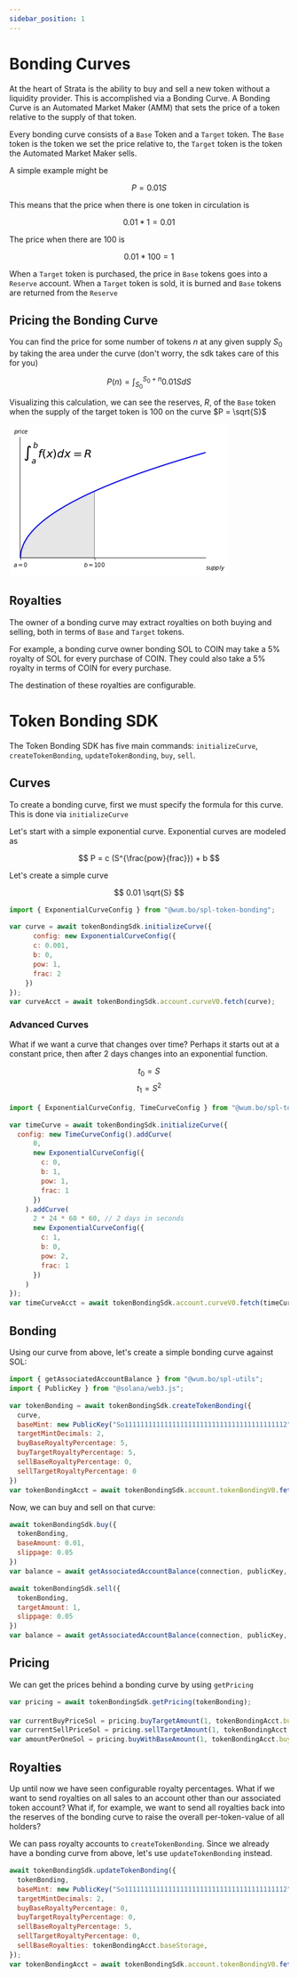 ```yaml
---
sidebar_position: 1
---
```


# Bonding Curves

At the heart of Strata is the ability to buy and sell a new token without a liquidity provider. This is accomplished via a Bonding Curve. A Bonding Curve is an Automated Market Maker (AMM) that sets the price of a token relative to the supply of that token. 

Every bonding curve consists of a `Base` Token and a `Target` token. The `Base` token is the token we set the price relative to, the `Target` token is the token the Automated Market Maker sells.

A simple example might be

$$
P = 0.01 S
$$

This means that the price when there is one token in circulation is
        
$$
0.01 * 1 = 0.01
$$

The price when there are 100 is

$$
0.01 * 100 = 1
$$

When a `Target` token is purchased, the price in `Base` tokens goes into a `Reserve` account. When a `Target` token is sold, it is burned and `Base` tokens are returned from the `Reserve`

## Pricing the Bonding Curve

You can find the price for some number of tokens $n$ at any given supply $S_0$ by taking the area under the curve (don't worry, the sdk takes care of this for you)

$$
P(n) = \int_{S_0}^{S_0 + n} 0.01 S dS
$$

Visualizing this calculation, we can see the reserves, $R$, of the `Base` token when the supply of the target token is $100$ on the curve $P = \sqrt{S}$

![Visualization](./visualization.png)

## Royalties

The owner of a bonding curve may extract royalties on both buying and selling, both in terms of `Base` and `Target` tokens.

For example, a bonding curve owner bonding SOL to COIN may take a 5% royalty of SOL for every purchase of COIN. They could also take a 5% royalty in terms of COIN for every purchase.

The destination of these royalties are configurable.

# Token Bonding SDK

The Token Bonding SDK has five main commands: `initializeCurve`, `createTokenBonding`, `updateTokenBonding`, `buy`, `sell`.

## Curves

To create a bonding curve, first we must specify the formula for this curve. This is done via `initializeCurve`

Let's start with a simple exponential curve. Exponential curves are modeled as

$$
P = c (S^{\frac{pow}{frac}}) + b
$$

Let's create a simple curve

$$
0.01 \sqrt{S}
$$

```js
import { ExponentialCurveConfig } from "@wum.bo/spl-token-bonding";
```

```js async name=curve
var curve = await tokenBondingSdk.initializeCurve({
      config: new ExponentialCurveConfig({
      c: 0.001,
      b: 0,
      pow: 1,
      frac: 2
    })
});
var curveAcct = await tokenBondingSdk.account.curveV0.fetch(curve);
```

### Advanced Curves

What if we want a curve that changes over time? Perhaps it starts out at a constant price, then after 2 days changes into an exponential function.

$$
t_0 = S
$$
$$
t_1 = S^2
$$

```js
import { ExponentialCurveConfig, TimeCurveConfig } from "@wum.bo/spl-token-bonding";
```

```js async
var timeCurve = await tokenBondingSdk.initializeCurve({
  config: new TimeCurveConfig().addCurve(
      0,
      new ExponentialCurveConfig({
        c: 0,
        b: 1,
        pow: 1,
        frac: 1
      })
    ).addCurve(
      2 * 24 * 60 * 60, // 2 days in seconds
      new ExponentialCurveConfig({
        c: 1,
        b: 0,
        pow: 2,
        frac: 1
      })
    )
});
var timeCurveAcct = await tokenBondingSdk.account.curveV0.fetch(timeCurve);
```

## Bonding

Using our curve from above, let's create a simple bonding curve against SOL:

```js
import { getAssociatedAccountBalance } from "@wum.bo/spl-utils";
import { PublicKey } from "@solana/web3.js";
```

```js async name=bonding deps=curve
var tokenBonding = await tokenBondingSdk.createTokenBonding({
  curve,
  baseMint: new PublicKey("So11111111111111111111111111111111111111112"),
  targetMintDecimals: 2,
  buyBaseRoyaltyPercentage: 5,
  buyTargetRoyaltyPercentage: 5,
  sellBaseRoyaltyPercentage: 0,
  sellTargetRoyaltyPercentage: 0
})
var tokenBondingAcct = await tokenBondingSdk.account.tokenBondingV0.fetch(tokenBonding);
```

Now, we can buy and sell on that curve:

```js async name=buy deps=bonding
await tokenBondingSdk.buy({
  tokenBonding,
  baseAmount: 0.01,
  slippage: 0.05
})
var balance = await getAssociatedAccountBalance(connection, publicKey, tokenBondingAcct.targetMint);
```

```js async name=sell deps=buy
await tokenBondingSdk.sell({
  tokenBonding,
  targetAmount: 1,
  slippage: 0.05
})
var balance = await getAssociatedAccountBalance(connection, publicKey, tokenBondingAcct.targetMint);
```

## Pricing

We can get the prices behind a bonding curve by using `getPricing`


```js async name=pricing deps=bonding,buy
var pricing = await tokenBondingSdk.getPricing(tokenBonding);

var currentBuyPriceSol = pricing.buyTargetAmount(1, tokenBondingAcct.buyBaseRoyaltyPercentage, tokenBondingAcct.buyTargetRoyaltyPercentage);
var currentSellPriceSol = pricing.sellTargetAmount(1, tokenBondingAcct.buyBaseRoyaltyPercentage, tokenBondingAcct.buyTargetRoyaltyPercentage);
var amountPerOneSol = pricing.buyWithBaseAmount(1, tokenBondingAcct.buyBaseRoyaltyPercentage, tokenBondingAcct.buyTargetRoyaltyPercentage);
```

## Royalties

Up until now we have seen configurable royalty percentages. What if we want to send royalties on all sales to an account other than our associated token account? What if, for example, we want to send all royalties back into the reserves of the bonding curve to raise the overall per-token-value of all holders?

We can pass royalty accounts to `createTokenBonding`. Since we already have a bonding curve from above, let's use `updateTokenBonding` instead.


```js async name=royalties deps=bonding
await tokenBondingSdk.updateTokenBonding({
  tokenBonding,
  baseMint: new PublicKey("So11111111111111111111111111111111111111112"),
  targetMintDecimals: 2,
  buyBaseRoyaltyPercentage: 0,
  buyTargetRoyaltyPercentage: 0,
  sellBaseRoyaltyPercentage: 5,
  sellTargetRoyaltyPercentage: 0,
  sellBaseRoyalties: tokenBondingAcct.baseStorage,
});
var tokenBondingAcct = await tokenBondingSdk.account.tokenBondingV0.fetch(tokenBonding);
```
